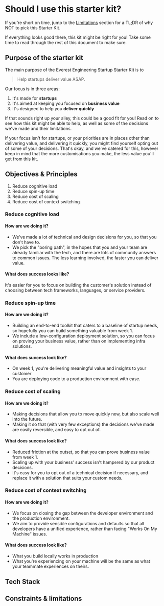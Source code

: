 # Should I use this starter kit?

If you're short on time, jump to the [Limitations](#limitations) section for a TL;DR of why NOT to pick this Starter Kit.

If everything looks good there, this kit might be right for you! Take some time to read through the rest of this document to make sure.

## Purpose of the starter kit

The main purpose of the Everest Engineering Startup Starter Kit is to
> Help startups deliver value ASAP.

Our focus is in three areas:
1. It's made for **startups**
2. It's aimed at keeping you focused on **business value**
3. It's designed to help you **deliver quickly**

If that sounds right up your alley, this could be a good fit for you! Read on to see how this kit might be able to help, as well as some of the decisions we've made and their limitations.

If your focus isn't for startups, or your priorities are in places other than delivering value, and delivering it quickly, you might find yourself opting out of some of your decisions. That's okay, and we've catered for this, however keep in mind that the more customisations you make, the less value you'll get from this kit.

## Objectives & Principles

1. Reduce cognitive load
2. Reduce spin-up time
3. Reduce cost of scaling
4. Reduce cost of context switching

### Reduce cognitive load

#### How are we doing it?
- We've made a lot of technical and design decisions for you, so that you don't have to.
- We pick the "boring path", in the hopes that you and your team are already familiar with the tech, and there are lots of community answers to common issues. The less learning involved, the faster you can deliver value.

#### What does success looks like?
It's easier for you to focus on building the customer's solution instead of choosing between tech frameworks, languages, or service providers.

### Reduce spin-up time

#### How are we doing it?
- Building an end-to-end toolkit that caters to a baseline of startup needs, so hopefully you can build something valuable from week 1.
- We include a low-configuration deployment solution, so you can focus on proving your business value, rather than on implementing infra solutions.

#### What does success look like?
- On week 1, you're delivering meaningful value and insights to your customer
- You are deploying code to a production enviromnent with ease.

### Reduce cost of scaling

#### How are we doing it?
- Making decisions that allow you to move quickly now, but also scale well into the future.
- Making it so that (with very few exceptions) the decisions we've made are easily reversible, and easy to opt out of.

#### What does success look like?
- Reduced friction at the outset, so that you can prove business value from week 1.
- Scaling up with your business' success isn't hampered by our product decisions.
- It's easy for you to opt out of a technical decision if necessary, and replace it with a solution that suits your custom needs.

### Reduce cost of context switching

#### How are we doing it?
- We focus on closing the gap between the developer environment and the production environment.
- We aim to provide sensible configurations and defaults so that all developers have a unified experience, rather than facing "Works On My Machine" issues.

#### What does success look like?
- What you build locally works in production
- What you're experiencing on your machine will be the same as what your teammate experiences on theirs.

## Tech Stack

## Constraints & limitations